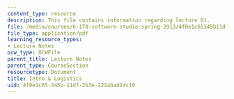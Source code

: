 ```yaml
---
content_type: resource
description: This file contains information regarding lecture 01.
file: /media/courses/6-170-software-studio-spring-2013/4f0e1c65345b11df2b3e222abad24c19_MIT6_170S13_01-logistics.pdf
file_type: application/pdf
learning_resource_types:
- Lecture Notes
ocw_type: OCWFile
parent_title: Lecture Notes
parent_type: CourseSection
resourcetype: Document
title: Intro & Logistics
uid: 4f0e1c65-345b-11df-2b3e-222abad24c19
---
```

